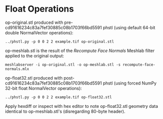 # Float Operations

op-original.stl produced with pre-cd91616234c83a7fef30885c08b1703f66bd5591 phstl (using default 64-bit double NormalVector operations):

`../phstl.py -p 0 0 2 2 example.tif op-original.stl`

op-meshlab.stl is the result of the *Recompute Face Normals* Meshlab filter applied to the original output:

`meshlabserver -i op-original.stl -o op-meshlab.stl -s recompute-face-normals.mlx`

op-float32.stl produced with post-cd91616234c83a7fef30885c08b1703f66bd5591 phstl (using forced NumPy 32-bit float NormalVector operations):

`../phstl.py -p 0 0 2 2 example.tif op-float32.stl`

Apply hexdiff or inspect with hex editor to note op-float32.stl geometry data identical to op-meshlab.stl's (disregarding 80-byte header).

